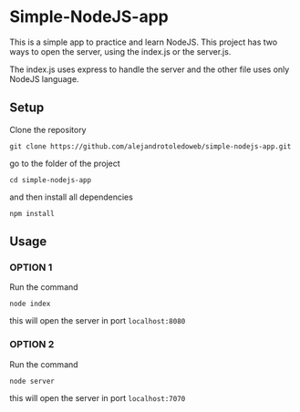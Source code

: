 # Simple-NodeJS-app

This is a simple app to practice and learn NodeJS.
This project has two ways to open the server, using the index.js or the server.js.

The index.js uses express to handle the server and the other file uses only NodeJS language.

## Setup

Clone the repository 

`git clone https://github.com/alejandrotoledoweb/simple-nodejs-app.git`

go to the folder of the project

`cd simple-nodejs-app`

and then install all dependencies

`npm install` 


## Usage

### OPTION 1

Run the command 

`node index`

this will open the server in port `localhost:8080`

### OPTION 2

Run the command 

`node server`

this will open the server in port `localhost:7070`

